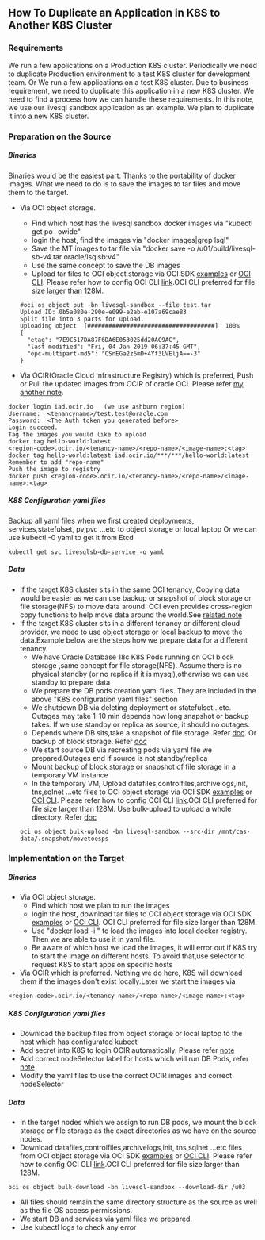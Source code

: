 ## How To Duplicate an Application in K8S to Another K8S Cluster
### Requirements
We run a few applications on a Production K8S cluster. Periodically we need to duplicate Production environment to a test K8S cluster for development team.
Or We run a few applications on a test K8S cluster. Due to business requirement, we need to duplicate this application in a new K8S cluster.
We need to find a process how we can handle these requirements. In this note, we use our livesql sandbox application as an example. We plan to duplicate it  into a new K8S cluster.

### Preparation on the Source
##### Binaries
Binaries would be the easiest part. Thanks to the portability of docker images. What we need to do is to save the images to tar files and move them to the target.
* Via OCI object storage.
  * Find which host has the livesql sandbox docker images via "kubectl get po -owide"
  * login the host, find the images via "docker images|grep lsql"
  * Save the MT images to tar file via "docker save -o /u01/build/livesql-sb-v4.tar  oracle/lsqlsb:v4"
  * Use the same concept to save the DB images
  * Upload tar files to OCI object storage via OCI SDK [examples](https://github.com/HenryXie1/Examples-of-Go-Work-With-Oracle-OCI-Object-Storage) or  [OCI CLI](https://docs.cloud.oracle.com/iaas/Content/API/Concepts/cliconcepts.htm). Please refer how to config OCI CLI [link](https://docs.cloud.oracle.com/iaas/Content/API/SDKDocs/cliconfigure.htm).OCI CLI preferred for file size larger than 128M.
  ```
  #oci os object put -bn livesql-sandbox --file test.tar
  Upload ID: 0b5a080e-290e-e099-e2ab-e107a69cae83
  Split file into 3 parts for upload.
  Uploading object  [####################################]  100%
  {
    "etag": "7E9C517DA87F6DA6E053025dd20AC9AC",
    "last-modified": "Fri, 04 Jan 2019 06:37:45 GMT",
    "opc-multipart-md5": "CSnEGa2z6mD+4Yf3LVEljA==-3"
  }
  ```
 
* Via OCIR(Oracle Cloud Infrastructure Registry) which is preferred, Push or Pull the updated images from OCIR of oracle OCI. Please refer [my another note](https://www.henryxieblogs.com/2018/10/how-to-pushpull-docker-images-into.html).

```
docker login iad.ocir.io   (we use ashburn region)
Username:  <tenancyname>/test.test@oracle.com
Password:  <The Auth token you generated before>
Login succeed.
Tag the images you would like to upload
docker tag hello-world:latest
<region-code>.ocir.io/<tenancy-name>/<repo-name>/<image-name>:<tag>
docker tag hello-world:latest iad.ocir.io/***/***/hello-world:latest
Remember to add "repo-name"
Push the image to registry
docker push <region-code>.ocir.io/<tenancy-name>/<repo-name>/<image-name>:<tag>
```

##### K8S Configuration yaml files
Backup all yaml files when we first created deployments, services,statefulset, pv,pvc ...etc to object storage or local laptop
Or we can use kubectl -0 yaml to get it from Etcd
```
kubectl get svc livesqlsb-db-service -o yaml
```
##### Data
* If the target K8S cluster sits in the same OCI tenancy, Copying data would be easier as we can use backup or snapshot of block storage or file storage(NFS) to move data around. OCI even provides cross-region copy functions to help move data around the world.See [related note](https://blogs.oracle.com/cloud-infrastructure/copying-instances-or-images-across-regions)
* If the target K8S cluster sits in a different tenancy or different cloud provider, we need to use object storage or local backup to move the data.Example below are the steps how we prepare data for a different tenancy.
  * We have Oracle Database 18c K8S Pods running on OCI block storage ,same concept for file storage(NFS). Assume there is no physical standby (or no replica if it is mysql),otherwise we can use standby to prepare data
  * We prepare the DB pods creation yaml files. They are included in the above "K8S configuration yaml files" section
  * We shutdown DB via deleting deployment or statefulset...etc. Outages may take 1-10 min depends how long snapshot or backup takes. If we use standby or replica as source, it should no outages.
  * Depends where DB sits,take a snapshot of file storage. Refer [doc](https://docs.cloud.oracle.com/iaas/Content/File/Tasks/managingsnapshots.htm). Or backup of block storage. Refer [doc](https://docs.cloud.oracle.com/iaas/Content/Block/Concepts/blockvolumebackups.htm)
  * We start source DB via recreating pods via yaml file we prepared.Outages end if source is not standby/replica
  * Mount backup of block storage or snapshot of file storage in a temporary VM instance
  * In the temporary VM, Upload datafiles,controlfiles,archivelogs,init, tns,sqlnet ...etc files to OCI object storage via OCI SDK [examples](https://github.com/HenryXie1/Examples-of-Go-Work-With-Oracle-OCI-Object-Storage) or  [OCI CLI](https://docs.cloud.oracle.com/iaas/Content/API/Concepts/cliconcepts.htm). Please refer how to config OCI CLI [link](https://docs.cloud.oracle.com/iaas/Content/API/SDKDocs/cliconfigure.htm).OCI CLI preferred for file size larger than 128M. Use bulk-upload to upload a whole directory. Refer [doc](https://docs.cloud.oracle.com/iaas/tools/oci-cli/latest/oci_cli_docs/cmdref/os/object/bulk-upload.html)
  ```
  oci os object bulk-upload -bn livesql-sandbox --src-dir /mnt/cas-data/.snapshot/movetoesps
  ```


### Implementation on the Target
##### Binaries
* Via OCI object storage.
  * Find which host we plan to run the images
  * login the host, download tar files to OCI object storage via OCI SDK [examples](https://github.com/HenryXie1/Examples-of-Go-Work-With-Oracle-OCI-Object-Storage) or  [OCI CLI](https://docs.cloud.oracle.com/iaas/Content/API/Concepts/cliconcepts.htm). OCI CLI preferred for file size larger than 128M.
  * Use "docker load -i <path to image tar file>" to load the images into local docker registry. Then we are able to use it in yaml file.
  * Be aware of which host we load the images, it will error out if K8S try to start the image on different hosts. To avoid that,use selector to request K8S to start apps on specific hosts
* Via OCIR which is preferred. Nothing we do here, K8S will download them if the images don't exist locally.Later we start the images via
```
<region-code>.ocir.io/<tenancy-name>/<repo-name>/<image-name>:<tag>
```

##### K8S Configuration yaml files
* Download the backup files from object storage or local laptop to the host which has configurated kubectl
* Add secret into K8S to login OCIR automatically. Please refer [note](https://www.henryxieblogs.com/2018/10/how-to-pushpull-docker-images-into.html)
* Add correct nodeSelector label for hosts which will run DB Pods, refer [note](https://www.henryxieblogs.com/2018/12/how-to-move-existing-db-docker.html)
* Modify the yaml files to use the correct OCIR images and correct nodeSelector

##### Data
* In the target nodes which we assign to run DB pods, we mount the block storage or file storage as the exact directories as we have on the source nodes.
* Download datafiles,controlfiles,archivelogs,init, tns,sqlnet ...etc files from  OCI object storage via OCI SDK [examples](https://github.com/HenryXie1/Examples-of-Go-Work-With-Oracle-OCI-Object-Storage) or  [OCI CLI](https://docs.cloud.oracle.com/iaas/Content/API/Concepts/cliconcepts.htm). Please refer how to config OCI CLI [link](https://docs.cloud.oracle.com/iaas/Content/API/SDKDocs/cliconfigure.htm).OCI CLI preferred for file size larger than 128M.
```
oci os object bulk-download -bn livesql-sandbox --download-dir /u03
```
* All files should remain the same directory structure as the source as well as the file OS access permissions.
* We start DB and services via yaml files we prepared.
* Use kubectl logs <pod name> to check any error
